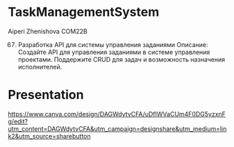 # TaskManagementSystem
Aiperi Zhenishova COM22B

67. Разработка API для системы управления заданиями
Описание: Создайте API для управления заданиями в системе управления проектами. Поддержите CRUD для задач и возможность назначения исполнителей.

# Presentation
https://www.canva.com/design/DAGWdytvCFA/uDfIWVaCUm4F0DG5yzxnFg/edit?utm_content=DAGWdytvCFA&utm_campaign=designshare&utm_medium=link2&utm_source=sharebutton

